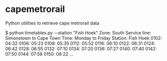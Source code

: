 capemetrorail
=============

Python utilities to retrieve cape metrorail data

$ python timetables.py --station "Fish Hoek"
Zone: South
Service line: Simonstown to Cape Town
Time: Monday to Friday
  Station: Fish Hoek
    0102: 04:32
    0106: 05:23
    0108: 05:35
    0112: 05:52
    0116: 06:10
    0122: 06:31
    0124: 06:42
    0128: 06:55
    0132: 07:10
    0134: 07:20
    0136: 07:27
    0140: 07:40
    0142: 07:50
    0144: 07:58
    0150: 08:22
...
